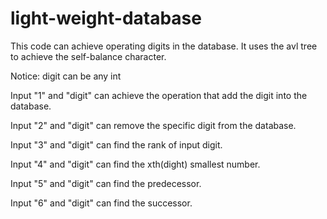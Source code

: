 # light-weight-database

This code can achieve operating digits in the database. It uses the avl tree to achieve the self-balance character.

Notice: digit can be any int

Input "1" and "digit" can achieve the operation that add the digit into the database.

Input "2" and "digit" can remove the specific digit from the database.

Input "3" and "digit" can find the rank of input digit.

Input "4" and "digit" can find the xth(dight) smallest number.

Input "5" and "digit" can find the predecessor.

Input "6" and "digit" can find the successor.
